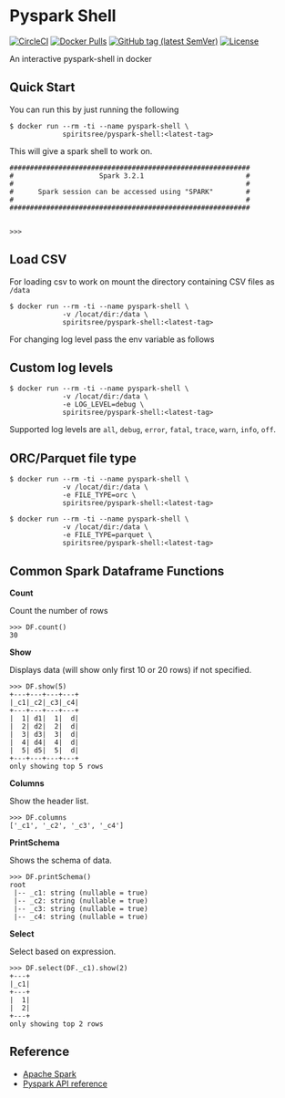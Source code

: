 # Pyspark Shell

[![CircleCI](https://circleci.com/gh/spiritsree/pyspark-shell.svg?style=svg&circle-token=9fb56d8d537cccf949a72919ee51b9508d3731e5)](https://app.circleci.com/pipelines/github/spiritsree/pyspark-shell)
[![Docker Pulls](https://img.shields.io/docker/pulls/spiritsree/pyspark-shell?style=plastic)](https://hub.docker.com/r/spiritsree/pyspark-shell/tags)
[![GitHub tag (latest SemVer)](https://img.shields.io/github/v/tag/spiritsree/pyspark-shell?sort=semver&style=plastic&color=blue)](https://hub.docker.com/r/spiritsree/pyspark-shell)
[![License](https://img.shields.io/badge/license-GPLv3.0-blue.svg?style=plastic&color=green)](https://github.com/spiritsree/pyspark-shell/blob/master/LICENSE.md)

An interactive pyspark-shell in docker

## Quick Start

You can run this by just running the following

```
$ docker run --rm -ti --name pyspark-shell \
             spiritsree/pyspark-shell:<latest-tag>
```

This will give a spark shell to work on.

```
###########################################################
#                     Spark 3.2.1                         #
#                                                         #
#      Spark session can be accessed using "SPARK"        #
#                                                         #
###########################################################


>>>
```

## Load CSV

For loading csv to work on mount the directory containing CSV files as `/data`

```
$ docker run --rm -ti --name pyspark-shell \
             -v /locat/dir:/data \
             spiritsree/pyspark-shell:<latest-tag>
```

For changing log level pass the env variable as follows

## Custom log levels

```
$ docker run --rm -ti --name pyspark-shell \
             -v /locat/dir:/data \
             -e LOG_LEVEL=debug \
             spiritsree/pyspark-shell:<latest-tag>
```

Supported log levels are `all`, `debug`, `error`, `fatal`, `trace`, `warn`, `info`, `off`.

## ORC/Parquet file type

```
$ docker run --rm -ti --name pyspark-shell \
             -v /locat/dir:/data \
             -e FILE_TYPE=orc \
             spiritsree/pyspark-shell:<latest-tag>

$ docker run --rm -ti --name pyspark-shell \
             -v /locat/dir:/data \
             -e FILE_TYPE=parquet \
             spiritsree/pyspark-shell:<latest-tag>
```

## Common Spark Dataframe Functions

**Count**

Count the number of rows

```
>>> DF.count()
30
```

**Show**

Displays data (will show only first 10 or 20 rows) if not specified.

```
>>> DF.show(5)
+---+---+---+---+
|_c1|_c2|_c3|_c4|
+---+---+---+---+
|  1| d1|  1|  d|
|  2| d2|  2|  d|
|  3| d3|  3|  d|
|  4| d4|  4|  d|
|  5| d5|  5|  d|
+---+---+---+---+
only showing top 5 rows
```

**Columns**

Show the header list.

```
>>> DF.columns
['_c1', '_c2', '_c3', '_c4']
```

**PrintSchema**

Shows the schema of data.

```
>>> DF.printSchema()
root
 |-- _c1: string (nullable = true)
 |-- _c2: string (nullable = true)
 |-- _c3: string (nullable = true)
 |-- _c4: string (nullable = true)
 ```

**Select**

Select based on expression.

```
>>> DF.select(DF._c1).show(2)
+---+
|_c1|
+---+
|  1|
|  2|
+---+
only showing top 2 rows
```

## Reference

* [Apache Spark](https://github.com/apache/spark)
* [Pyspark API reference](https://spark.apache.org/docs/latest/api/python/reference/index.html)
